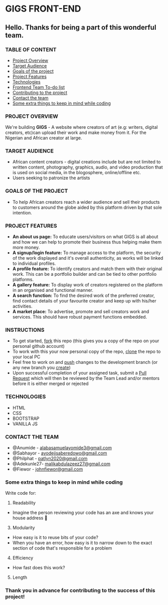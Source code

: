 # GIGS FRONT-END
## Hello. Thanks for being a part of this wonderful team.

### TABLE OF CONTENT
- [Project Overview](#project-overview)
- [Target Audience](#target-audience)
- [Goals of the project](#goals-of-the-project)
- [Project Features](#project-features)
- [Technologies](#technologies)
- [Frontend Team To-do list](#fontend-team-to-do-lst)
- [Contributing to the project](#contributing-to-the-project)
- [Contact the team](#contact-the-team)
- [Some extra things to keep in mind while coding](#some-extra-things-to-keep-in-mind-while-coding)

### PROJECT OVERVIEW
We're building <strong>GIGS</strong> - A website where creators of art (e.g: writers, digital creators, etc)can upload their work and make money from it. For the Nigerian and African creator at large.

### TARGET AUDIENCE
- African content creators - digital creations include but are not limited to written content, photography, graphics, audio, and video production that is used on social media, in the blogosphere, online/offline etc.
- Users seeking to patronize the artists

### GOALS OF THE PROJECT
- To help African creators reach a wider audience and sell their products to customers around the globe aided by this platform driven by that sole intention.

### PROJECT FEATURES
- **An about us page:** To educate users/visitors on what GIGS is all about and how we can help to promote their business thus helping make them more money.
- **A signup/login feature:** To manage access to the platform, the security of the work displayed and it's overall authenticity, as works will be linked to individual profiles.
- **A profile feature:** To identify creators and match them with their original work. This can be a portfolio builder and can be tied to other portfolio platforms.
- **A gallery feature:** To display work of creators registered on the platform in an organised and functional manner.
- **A search function:** To find the desired work of the preferred creator, find contact details of your favourite creator and keep up with his/her activities.
- **A market place:** To advertise, promote and sell creators work and services. This should have robust payment functions embedded. 


### INSTRUCTIONS
- To get started, <a href="https://docs.github.com/en/github/getting-started-with-github/quickstart/fork-a-repo">fork</a> this repo (this gives you a copy of the repo on your personal github account) <br>
- To work with this your now personal copy of the repo, <a href="https://docs.github.com/en/github/creating-cloning-and-archiving-repositories/cloning-a-repository-from-github/cloning-a-repository">clone</a> the repo to your local PC <br>
- Feel free to work on and <a href="https://www.digitalocean.com/community/tutorials/how-to-push-an-existing-project-to-github">push</a> changes to the development branch (or any new branch you <a href="https://zepel.io/blog/how-to-create-a-new-branch-in-github/">create</a>) <br>
- Upon successful completion of your assigned task, submit a <a href="https://docs.github.com/en/github/collaborating-with-pull-requests/proposing-changes-to-your-work-with-pull-requests/creating-a-pull-request">Pull Request</a> which will then be reviewed by the Team Lead and/or mentors before it is either merged or rejected <br>

### TECHNOLOGIES
- HTML
- CSS
- BOOTSTRAP
- VANILLA JS

### CONTACT THE TEAM
- @Anumide - alabasamuelayomide3@gmail.com
- @Sabhayor - ayodejisaberedowo@gmail.com
- @Philphat - patlyn2020@gmail.com
- @Adekunle27- malikabdulazeez27@gmail.com
- @Fiewor - johnfiewor@gmail.com

### Some extra things to keep in mind while coding
Write code for:
1. Readability
- Imagine the person reviewing your code has an axe and knows your house address 🙂
3. Modularity
- How easy is it to reuse bits of your code?
- When you have an error, how easy is it to narrow down to the exact section of code that's responsible for a problem
4. Efficiency
- How fast does this work?
5. Length
### <strong>Thank you in advance for contributing to the success of this project!</strong>

